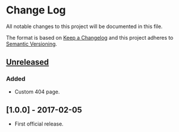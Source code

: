 # Change Log
All notable changes to this project will be documented in this file.

The format is based on [Keep a Changelog](http://keepachangelog.com/) and this project adheres to [Semantic Versioning](http://semver.org/).

## [Unreleased]
### Added
- Custom 404 page.

## [1.0.0] - 2017-02-05
- First official release.

[Unreleased]: https://github.com/ssoloff/dice-server-js/compare/v1.0.0...HEAD
